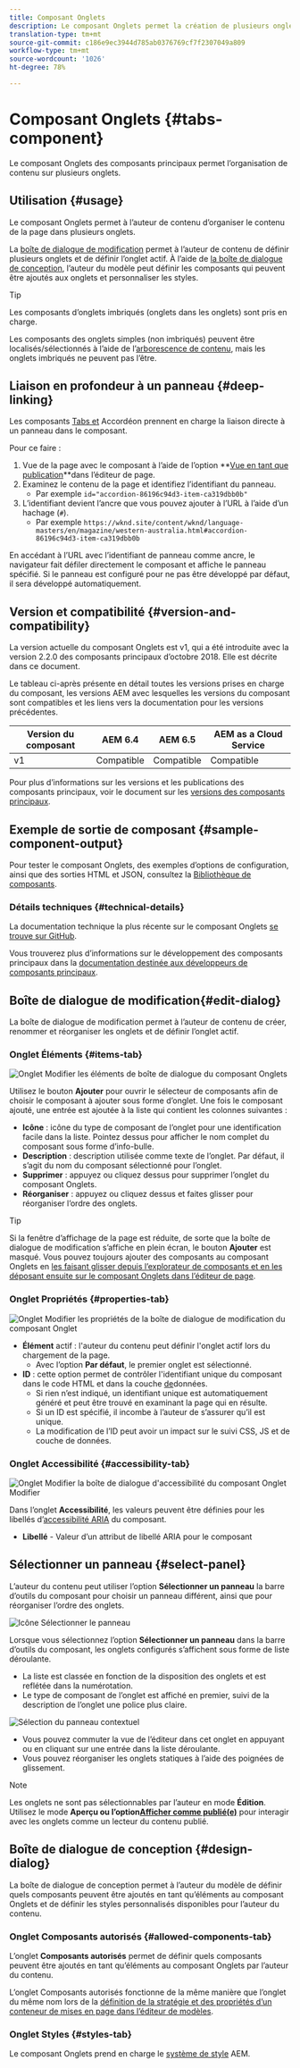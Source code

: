 ```yaml
---
title: Composant Onglets
description: Le composant Onglets permet la création de plusieurs onglets pour disposer le contenu sur une page.
translation-type: tm+mt
source-git-commit: c186e9ec3944d785ab0376769cf7f2307049a809
workflow-type: tm+mt
source-wordcount: '1026'
ht-degree: 78%

---
```



# Composant Onglets {#tabs-component}

Le composant Onglets des composants principaux permet l’organisation de contenu sur plusieurs onglets.

## Utilisation {#usage}

Le composant Onglets permet à l’auteur de contenu d’organiser le contenu de la page dans plusieurs onglets.

La [boîte de dialogue de modification](#edit-dialog) permet à l’auteur de contenu de définir plusieurs onglets et de définir l’onglet actif. À l’aide de [la boîte de dialogue de conception](#design-dialog), l’auteur du modèle peut définir les composants qui peuvent être ajoutés aux onglets et personnaliser les styles.

>[!TIP]
>
>Les composants d’onglets imbriqués (onglets dans les onglets) sont pris en charge.
>
>Les composants des onglets simples (non imbriqués) peuvent être localisés/sélectionnés à l’aide de l’[arborescence de contenu](https://docs.adobe.com/content/help/en/experience-manager-cloud-service/sites/authoring/fundamentals/environment-tools.html#content-tree), mais les onglets imbriqués ne peuvent pas l’être.

## Liaison en profondeur à un panneau {#deep-linking}

Les composants [Tabs et](accordion.md) Accordéon prennent en charge la liaison directe à un panneau dans le composant.

Pour ce faire :

1. Vue de la page avec le composant à l’aide de l’option **[Vue en tant que publication](https://docs.adobe.com/content/help/en/experience-manager-65/authoring/authoring/editing-content.html#view-as-published)**dans l’éditeur de page.
1. Examinez le contenu de la page et identifiez l’identifiant du panneau.
   * Par exemple `id="accordion-86196c94d3-item-ca319dbb0b"`
1. L’identifiant devient l’ancre que vous pouvez ajouter à l’URL à l’aide d’un hachage (`#`).
   * Par exemple `https://wknd.site/content/wknd/language-masters/en/magazine/western-australia.html#accordion-86196c94d3-item-ca319dbb0b`

En accédant à l’URL avec l’identifiant de panneau comme ancre, le navigateur fait défiler directement le composant et affiche le panneau spécifié. Si le panneau est configuré pour ne pas être développé par défaut, il sera développé automatiquement.

## Version et compatibilité {#version-and-compatibility}

La version actuelle du composant Onglets est v1, qui a été introduite avec la version 2.2.0 des composants principaux d’octobre 2018. Elle est décrite dans ce document.

Le tableau ci-après présente en détail toutes les versions prises en charge du composant, les versions AEM avec lesquelles les versions du composant sont compatibles et les liens vers la documentation pour les versions précédentes.

| Version du composant | AEM 6.4 | AEM 6.5 | AEM as a Cloud Service |
|--- |--- |--- |---|
| v1 | Compatible | Compatible | Compatible |

Pour plus d’informations sur les versions et les publications des composants principaux, voir le document sur les [versions des composants principaux](/help/versions.md).

## Exemple de sortie de composant {#sample-component-output}

Pour tester le composant Onglets, des exemples d’options de configuration, ainsi que des sorties HTML et JSON, consultez la [Bibliothèque de composants](https://adobe.com/go/aem_cmp_library_tabs).

### Détails techniques {#technical-details}

La documentation technique la plus récente sur le composant Onglets [se trouve sur GitHub](https://adobe.com/go/aem_cmp_tech_tabs_v1).

Vous trouverez plus d’informations sur le développement des composants principaux dans la [documentation destinée aux développeurs de composants principaux](/help/developing/overview.md).

## Boîte de dialogue de modification{#edit-dialog}

La boîte de dialogue de modification permet à l’auteur de contenu de créer, renommer et réorganiser les onglets et de définir l’onglet actif.

### Onglet Éléments {#items-tab}

![Onglet Modifier les éléments de boîte de dialogue du composant Onglets](/help/assets/tabs-edit-items.png)

Utilisez le bouton **Ajouter** pour ouvrir le sélecteur de composants afin de choisir le composant à ajouter sous forme d’onglet. Une fois le composant ajouté, une entrée est ajoutée à la liste qui contient les colonnes suivantes :

* **Icône** : icône du type de composant de l’onglet pour une identification facile dans la liste. Pointez dessus pour afficher le nom complet du composant sous forme d’info-bulle.
* **Description** : description utilisée comme texte de l’onglet. Par défaut, il s’agit du nom du composant sélectionné pour l’onglet.
* **Supprimer** : appuyez ou cliquez dessus pour supprimer l’onglet du composant Onglets.
* **Réorganiser** : appuyez ou cliquez dessus et faites glisser pour réorganiser l’ordre des onglets.

>[!TIP]
>
>Si la fenêtre d’affichage de la page est réduite, de sorte que la boîte de dialogue de modification s’affiche en plein écran, le bouton **Ajouter** est masqué. Vous pouvez toujours ajouter des composants au composant Onglets en [les faisant glisser depuis l’explorateur de composants et en les déposant ensuite sur le composant Onglets dans l’éditeur de page](https://docs.adobe.com/content/help/en/experience-manager-cloud-service/sites/authoring/fundamentals/editing-content.html#inserting-a-component).

### Onglet Propriétés {#properties-tab}

![Onglet Modifier les propriétés de la boîte de dialogue de modification du composant Onglet](/help/assets/tabs-edit-properties.png)

* **Élément** actif : l&#39;auteur du contenu peut définir l&#39;onglet actif lors du chargement de la page.
   * Avec l’option **Par défaut**, le premier onglet est sélectionné.
* **ID** : cette option permet de contrôler l&#39;identifiant unique du composant dans le code HTML et dans la couche [de](/help/developing/data-layer/overview.md)données.
   * Si rien n’est indiqué, un identifiant unique est automatiquement généré et peut être trouvé en examinant la page qui en résulte.
   * Si un ID est spécifié, il incombe à l’auteur de s’assurer qu’il est unique.
   * La modification de l’ID peut avoir un impact sur le suivi CSS, JS et de couche de données.

### Onglet Accessibilité {#accessibility-tab}

![Onglet Modifier la boîte de dialogue d&#39;accessibilité du composant Onglet Modifier](/help/assets/tabs-edit-accessibility.png)

Dans l’onglet **Accessibilité**, les valeurs peuvent être définies pour les libellés d’[accessibilité ARIA](https://www.w3.org/WAI/standards-guidelines/aria/) du composant.

* **Libellé** - Valeur d’un attribut de libellé ARIA pour le composant

## Sélectionner un panneau {#select-panel}

L’auteur du contenu peut utiliser l’option **Sélectionner un panneau** la barre d’outils du composant pour choisir un panneau différent, ainsi que pour réorganiser l’ordre des onglets.

![Icône Sélectionner le panneau](/help/assets/select-panel-icon.png)

Lorsque vous sélectionnez l’option **Sélectionner un panneau** dans la barre d’outils du composant, les onglets configurés s’affichent sous forme de liste déroulante.

* La liste est classée en fonction de la disposition des onglets et est reflétée dans la numérotation.
* Le type de composant de l’onglet est affiché en premier, suivi de la description de l’onglet une police plus claire.

![Sélection du panneau contextuel](/help/assets/select-panel-popover.png)

* Vous pouvez commuter la vue de l’éditeur dans cet onglet en appuyant ou en cliquant sur une entrée dans la liste déroulante.
* Vous pouvez réorganiser les onglets statiques à l’aide des poignées de glissement.

>[!NOTE]
>
>Les onglets ne sont pas sélectionnables par l’auteur en mode **Édition**. Utilisez le mode **[](https://docs.adobe.com/content/help/en/experience-manager-cloud-service/sites/authoring/fundamentals/editing-content.html#preview-mode)Aperçu **ou l’option**[Afficher comme publié(e)](https://docs.adobe.com/content/help/en/experience-manager-cloud-service/sites/authoring/fundamentals/editing-content.html#view-as-published)** pour interagir avec les onglets comme un lecteur du contenu publié.

## Boîte de dialogue de conception {#design-dialog}

La boîte de dialogue de conception permet à l’auteur du modèle de définir quels composants peuvent être ajoutés en tant qu’éléments au composant Onglets et de définir les styles personnalisés disponibles pour l’auteur du contenu.

### Onglet Composants autorisés {#allowed-components-tab}

L’onglet **Composants autorisés** permet de définir quels composants peuvent être ajoutés en tant qu’éléments au composant Onglets par l’auteur du contenu.

L’onglet Composants autorisés fonctionne de la même manière que l’onglet du même nom lors de la [définition de la stratégie et des propriétés d’un conteneur de mises en page dans l’éditeur de modèles](https://docs.adobe.com/content/help/en/experience-manager-cloud-service/sites/authoring/features/templates.html).

### Onglet Styles {#styles-tab}

Le composant Onglets prend en charge le [système de style](/help/get-started/authoring.md#component-styling) AEM.
